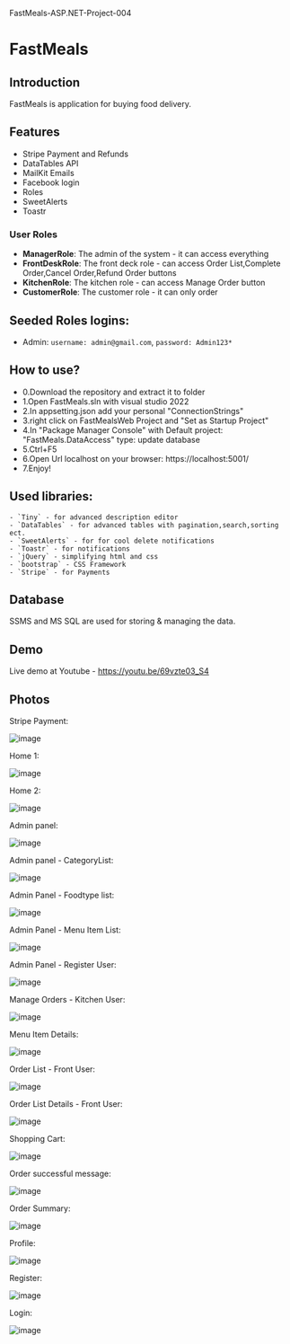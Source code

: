 FastMeals-ASP.NET-Project-004

# FastMeals

## Introduction

FastMeals is application for buying food delivery.

## Features

- Stripe Payment and Refunds
- DataTables API
- MailKit Emails
- Facebook login
- Roles
- SweetAlerts
- Toastr

### User Roles

- **ManagerRole**: The admin of the system - it can access everything
- **FrontDeskRole**: The front deck role - can access Order List,Complete Order,Cancel Order,Refund Order buttons
- **KitchenRole**: The kitchen role - can access Manage Order button
- **CustomerRole**: The customer role - it can only order

## Seeded Roles logins:

- Admin: `username: admin@gmail.com`, `password: Admin123*`

## How to use?

- 0.Download the repository and extract it to folder
- 1.Open FastMeals.sln with visual studio 2022
- 2.In appsetting.json add your personal "ConnectionStrings"
- 3.right click on FastMealsWeb Project and "Set as Startup Project"
- 4.In "Package Manager Console" with Default project: "FastMeals.DataAccess" type: update database
- 5.Ctrl+F5
- 6.Open Url localhost on your browser: https://localhost:5001/
- 7.Enjoy!

## Used libraries:

    - `Tiny` - for advanced description editor
    - `DataTables` - for advanced tables with pagination,search,sorting ect.
    - `SweetAlerts` - for for cool delete notifications
    - `Toastr` - for notifications
    - `jQuery` - simplifying html and css
    - `bootstrap` - CSS Framework
    - `Stripe` - for Payments

## Database

SSMS and MS SQL are used for storing & managing the data.

## Demo

Live demo at Youtube - https://youtu.be/69vzte03_S4

## Photos

Stripe Payment:

![image](/FastMeals/wwwroot/images/githubImages/Stripe%20Payment.png)

Home 1:

![image](/FastMeals/wwwroot/images/githubImages/Home1.png)

Home 2:

![image](/FastMeals/wwwroot/images/githubImages/Home2.png)

Admin panel:

![image](/FastMeals/wwwroot/images/githubImages/Admin%20panel.png)

Admin panel - CategoryList:

![image](/FastMeals/wwwroot/images/githubImages/Admin%20panel%20-%20CategoryList.png)

Admin Panel - Foodtype list:

![image](/FastMeals/wwwroot/images/githubImages/Admin%20Panel%20-%20Foodtype%20list.png)

Admin Panel - Menu Item List:

![image](/FastMeals/wwwroot/images/githubImages/Admin%20Panel%20-%20Menu%20Item%20List.png)

Admin Panel - Register User:

![image](/FastMeals/wwwroot/images/githubImages/Admin%20Panel%20-%20Register%20User.png)

Manage Orders - Kitchen User:

![image](/FastMeals/wwwroot/images/githubImages/Manage%20Orders%20-%20Kitchen%20User.png)

Menu Item Details:

![image](/FastMeals/wwwroot/images/githubImages/Menu%20Item%20Details.png)

Order List - Front User:

![image](/FastMeals/wwwroot/images/githubImages/Order%20List%20-%20Front%20User.png)

Order List Details - Front User:

![image](/FastMeals/wwwroot/images/githubImages/Order%20List%20Details%20-%20Front%20User.png)

Shopping Cart:

![image](/FastMeals/wwwroot/images/githubImages/Shopping%20Cart.png)

Order successful message:

![image](/FastMeals/wwwroot/images/githubImages/Order%20successful%20message.png)

Order Summary:

![image](/FastMeals/wwwroot/images/githubImages/Order%20Summary.png)

Profile:

![image](/FastMeals/wwwroot/images/githubImages/Profile.png)

Register:

![image](/FastMeals/wwwroot/images/githubImages)

Login:

![image](/FastMeals/wwwroot/images/githubImages)
